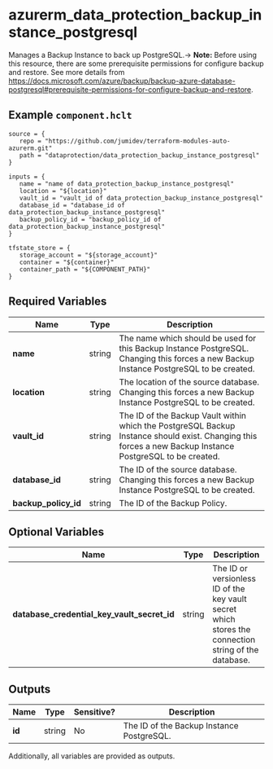 # azurerm_data_protection_backup_instance_postgresql

Manages a Backup Instance to back up PostgreSQL.-> **Note:** Before using this resource, there are some prerequisite permissions for configure backup and restore. See more details from <https://docs.microsoft.com/azure/backup/backup-azure-database-postgresql#prerequisite-permissions-for-configure-backup-and-restore>.

## Example `component.hclt`

```hcl
source = {
   repo = "https://github.com/jumidev/terraform-modules-auto-azurerm.git"   
   path = "dataprotection/data_protection_backup_instance_postgresql"   
}

inputs = {
   name = "name of data_protection_backup_instance_postgresql"   
   location = "${location}"   
   vault_id = "vault_id of data_protection_backup_instance_postgresql"   
   database_id = "database_id of data_protection_backup_instance_postgresql"   
   backup_policy_id = "backup_policy_id of data_protection_backup_instance_postgresql"   
}

tfstate_store = {
   storage_account = "${storage_account}"   
   container = "${container}"   
   container_path = "${COMPONENT_PATH}"   
}

```

## Required Variables

| Name | Type |  Description |
| ---- | --------- |  ----------- |
| **name** | string |  The name which should be used for this Backup Instance PostgreSQL. Changing this forces a new Backup Instance PostgreSQL to be created. | 
| **location** | string |  The location of the source database. Changing this forces a new Backup Instance PostgreSQL to be created. | 
| **vault_id** | string |  The ID of the Backup Vault within which the PostgreSQL Backup Instance should exist. Changing this forces a new Backup Instance PostgreSQL to be created. | 
| **database_id** | string |  The ID of the source database. Changing this forces a new Backup Instance PostgreSQL to be created. | 
| **backup_policy_id** | string |  The ID of the Backup Policy. | 

## Optional Variables

| Name | Type |  Description |
| ---- | --------- |  ----------- |
| **database_credential_key_vault_secret_id** | string |  The ID or versionless ID of the key vault secret which stores the connection string of the database. | 



## Outputs

| Name | Type | Sensitive? | Description |
| ---- | ---- | --------- | --------- |
| **id** | string | No  | The ID of the Backup Instance PostgreSQL. | 

Additionally, all variables are provided as outputs.
